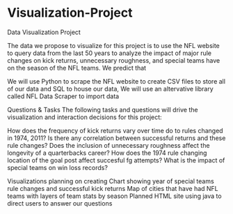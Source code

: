 # Visualization-Project

Data Visualization Project

The data we propose to visualize for this project is to use the NFL website to query data from the last 50 years to analyze the impact of major rule changes on kick returns, unnecessary roughness, and special teams have on the season of the NFL teams. We predict that 

We will use Python to scrape the NFL website to create CSV files to store all of our data and SQL to house our data,
We will use an altervative library called NFL Data Scraper to import data

Questions & Tasks
The following tasks and questions will drive the visualization and interaction decisions for this project:

How does the frequency of kick returns vary over time do to rules changed in 1974, 2011?
Is there any correlation between successful returns and these rule changes?
Does the inclusion of unnecessary roughness affect the longevity of a quarterbacks career?
How does the 1974 rule changing location of the goal post affect succesful fg attempts?
What is the impact of special teams on win loss records?

Visualizations planning on creating
Chart showing year of special teams rule changes and successful kick returns
Map of cities that have had NFL teams with layers of team stats by season
Planned HTML site using java to direct users to answer our questions

